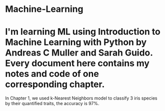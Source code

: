 # Machine-Learning
# I'm learning ML using Introduction to Machine Learning with Python by Andreas C Muller and Sarah Guido. Every document here contains my notes and code of one corresponding chapter.
In Chapter 1, we used k-Nearest Neighbors model to classify 3 iris species by their quantified traits, the accuracy is 97%.
